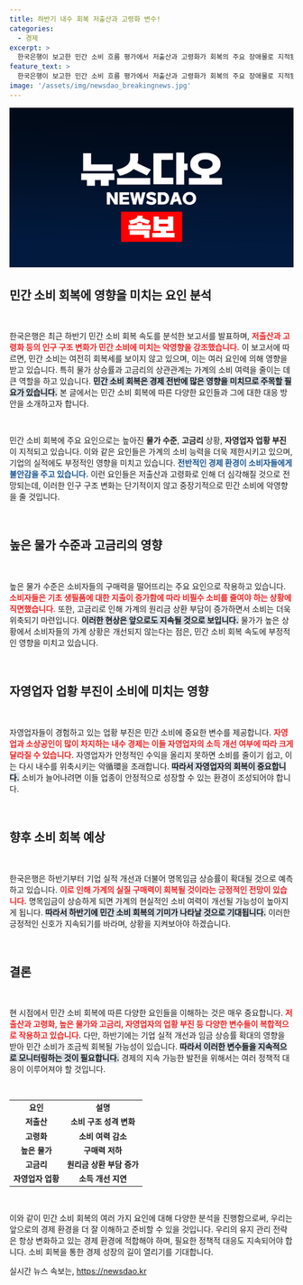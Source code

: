 ```yaml
---
title: 하반기 내수 회복 저출산과 고령화 변수!
categories:
  - 경제
excerpt: >
  한국은행이 보고한 민간 소비 흐름 평가에서 저출산과 고령화가 회복의 주요 장애물로 지적됐습니다. 높은 물가와 고금리로 인한 부담 속, 소비 회복이 지연되고 있는 상황입니다. 
feature_text: >
  한국은행이 보고한 민간 소비 흐름 평가에서 저출산과 고령화가 회복의 주요 장애물로 지적됐습니다. 높은 물가와 고금리로 인한 부담 속, 소비 회복이 지연되고 있는 상황입니다. 
image: '/assets/img/newsdao_breakingnews.jpg'
---
```


<p><img src="/assets/img/newsdao_breakingnews.jpg" alt="koreaapp 속보" /></p>

<h2 data-ke-size="size26">민간 소비 회복에 영향을 미치는 요인 분석</h2>

<p data-ke-size="size16">&nbsp;</p>

<p>한국은행은 최근 하반기 민간 소비 회복 속도를 분석한 보고서를 발표하며, <b><span style="color: #ee2323;">저출산과 고령화 등의 인구 구조 변화가 민간 소비에 미치는 악영향을 강조했습니다.</span></b> 이 보고서에 따르면, 민간 소비는 여전히 회복세를 보이지 않고 있으며, 이는 여러 요인에 의해 영향을 받고 있습니다. 특히 물가 상승률과 고금리의 상관관계는 가계의 소비 여력을 줄이는 데 큰 역할을 하고 있습니다. <b><span style="background-color: #21538527;">민간 소비 회복은 경제 전반에 많은 영향을 미치므로 주목할 필요가 있습니다.</span></b> 본 글에서는 민간 소비 회복에 따른 다양한 요인들과 그에 대한 대응 방안을 소개하고자 합니다.</p>

<p data-ke-size="size16">&nbsp;</p>

<p>민간 소비 회복에 주요 요인으로는 높아진 <b>물가 수준</b>, <b>고금리</b> 상황, <b>자영업자 업황 부진</b>이 지적되고 있습니다. 이와 같은 요인들은 가계의 소비 능력을 더욱 제한시키고 있으며, 기업의 실적에도 부정적인 영향을 미치고 있습니다. <b><span style="color: #1a5490;">전반적인 경제 환경이 소비자들에게 불안감을 주고 있습니다.</span></b> 이런 요인들은 저출산과 고령화로 인해 더 심각해질 것으로 전망되는데, 이러한 인구 구조 변화는 단기적이지 않고 중장기적으로 민간 소비에 악영향을 줄 것입니다.</p>

<p data-ke-size="size16">&nbsp;</p>

<h2 data-ke-size="size26">높은 물가 수준과 고금리의 영향</h2>

<p data-ke-size="size16">&nbsp;</p>

<p>높은 물가 수준은 소비자들의 구매력을 떨어뜨리는 주요 요인으로 작용하고 있습니다. <b><span style="color: #ee2323;">소비자들은 기초 생필품에 대한 지출이 증가함에 따라 비필수 소비를 줄여야 하는 상황에 직면했습니다.</span></b> 또한, 고금리로 인해 가계의 원리금 상환 부담이 증가하면서 소비는 더욱 위축되기 마련입니다. <b><span style="background-color: #21538527;">이러한 현상은 앞으로도 지속될 것으로 보입니다.</span></b> 물가가 높은 상황에서 소비자들의 가계 상황은 개선되지 않는다는 점은, 민간 소비 회복 속도에 부정적인 영향을 미치고 있습니다.</p>

<p data-ke-size="size16">&nbsp;</p>

<h2 data-ke-size="size26">자영업자 업황 부진이 소비에 미치는 영향</h2>

<p data-ke-size="size16">&nbsp;</p>

<p>자영업자들이 경험하고 있는 업황 부진은 민간 소비에 중요한 변수를 제공합니다. <b><span style="color: #ee2323;">자영업과 소상공인이 많이 차지하는 내수 경제는 이들 자영업자의 소득 개선 여부에 따라 크게 달라질 수 있습니다.</span></b> 자영업자가 안정적인 수익을 올리지 못하면 소비를 줄이기 쉽고, 이는 다시 내수를 위축시키는 악循環을 초래합니다. <b><span style="background-color: #21538527;">따라서 자영업자의 회복이 중요합니다.</span></b> 소비가 늘어나려면 이들 업종이 안정적으로 성장할 수 있는 환경이 조성되어야 합니다.</p>

<p data-ke-size="size16">&nbsp;</p>

<h2 data-ke-size="size26">향후 소비 회복 예상</h2>

<p data-ke-size="size16">&nbsp;</p>

<p>한국은행은 하반기부터 기업 실적 개선과 더불어 명목임금 상승률이 확대될 것으로 예측하고 있습니다. <b><span style="color: #ee2323;">이로 인해 가계의 실질 구매력이 회복될 것이라는 긍정적인 전망이 있습니다.</span></b> 명목임금이 상승하게 되면 가계의 현실적인 소비 여력이 개선될 가능성이 높아지게 됩니다. <b><span style="background-color: #21538527;">따라서 하반기에 민간 소비 회복의 기미가 나타날 것으로 기대됩니다.</span></b> 이러한 긍정적인 신호가 지속되기를 바라며, 상황을 지켜보아야 하겠습니다.</p>

<p data-ke-size="size16">&nbsp;</p>

<h2 data-ke-size="size26">결론</h2>

<p data-ke-size="size16">&nbsp;</p>

<p>현 시점에서 민간 소비 회복에 따른 다양한 요인들을 이해하는 것은 매우 중요합니다. <b><span style="color: #ee2323;">저출산과 고령화, 높은 물가와 고금리, 자영업자의 업황 부진 등 다양한 변수들이 복합적으로 작용하고 있습니다.</span></b> 다만, 하반기에는 기업 실적 개선과 임금 상승률 확대의 영향을 받아 민간 소비가 조금씩 회복될 가능성이 있습니다. <b><span style="background-color: #21538527;">따라서 이러한 변수들을 지속적으로 모니터링하는 것이 필요합니다.</span></b> 경제의 지속 가능한 발전을 위해서는 여러 정책적 대응이 이루어져야 할 것입니다.</p>

<p data-ke-size="size16">&nbsp;</p>

<table style="width:100%; border-collapse: collapse;">
<tr>
<td style="text-align: center; height: 17px;"><b>요인</b></td>
<td style="text-align: center; height: 17px;"><b>설명</b></td>
</tr>
<tr>
<td style="text-align: center; height: 17px;"><b>저출산</b></td>
<td style="text-align: center; height: 17px;"><b>소비 구조 성격 변화</b></td>
</tr>
<tr>
<td style="text-align: center; height: 17px;"><b>고령화</b></td>
<td style="text-align: center; height: 17px;"><b>소비 여력 감소</b></td>
</tr>
<tr>
<td style="text-align: center; height: 17px;"><b>높은 물가</b></td>
<td style="text-align: center; height: 17px;"><b>구매력 저하</b></td>
</tr>
<tr>
<td style="text-align: center; height: 17px;"><b>고금리</b></td>
<td style="text-align: center; height: 17px;"><b>원리금 상환 부담 증가</b></td>
</tr>
<tr>
<td style="text-align: center; height: 17px;"><b>자영업자 업황</b></td>
<td style="text-align: center; height: 17px;"><b>소득 개선 지연</b></td>
</tr>
</table>

<p data-ke-size="size16">&nbsp;</p>

<p>이와 같이 민간 소비 회복의 여러 가지 요인에 대해 다양한 분석을 진행함으로써, 우리는 앞으로의 경제 환경을 더 잘 이해하고 준비할 수 있을 것입니다. 우리의 유지 관리 전략은 항상 변화하고 있는 경제 환경에 적합해야 하며, 필요한 정책적 대응도 지속되어야 합니다. 소비 회복을 통한 경제 성장의 길이 열리기를 기대합니다.</p>
실시간 뉴스 속보는, <a href="https://newsdao.kr" rel="dofollow">https://newsdao.kr</a>


